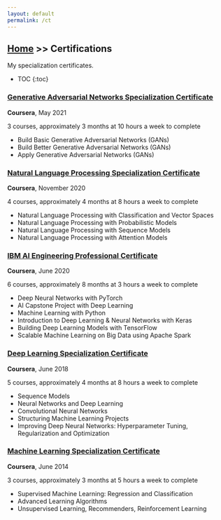 ```yaml
---
layout: default
permalink: /ct
---
```


## [Home](/) >> Certifications

My specialization certificates.

* TOC
{:toc}

### [Generative Adversarial Networks Specialization Certificate](https://www.coursera.org/account/accomplishments/specialization/VMRKG3EYJRNU)

**Coursera**, May 2021

3 courses, approximately 3 months at 10 hours a week to complete

- Build Basic Generative Adversarial Networks (GANs)
- Build Better Generative Adversarial Networks (GANs)
- Apply Generative Adversarial Networks (GANs)

### [Natural Language Processing Specialization Certificate](https://www.coursera.org/account/accomplishments/specialization/J36RF5DGX9EH)

**Coursera**, November 2020

4 courses, approximately 4 months at 8 hours a week to complete

- Natural Language Processing with Classification and Vector Spaces
- Natural Language Processing with Probabilistic Models
- Natural Language Processing with Sequence Models
- Natural Language Processing with Attention Models

### [IBM AI Engineering Professional Certificate](https://www.coursera.org/account/accomplishments/specialization/2CP6LZTVXSGC)

**Coursera**, June 2020

6 courses, approximately 8 months at 3 hours a week to complete

- Deep Neural Networks with PyTorch
- AI Capstone Project with Deep Learning
- Machine Learning with Python
- Introduction to Deep Learning & Neural Networks with Keras
- Building Deep Learning Models with TensorFlow
- Scalable Machine Learning on Big Data using Apache Spark

### [Deep Learning Specialization Certificate](https://www.coursera.org/account/accomplishments/specialization/46MFP45CUWMH)

**Coursera**, June 2018

5 courses, approximately 4 months at 8 hours a week to complete

- Sequence Models
- Neural Networks and Deep Learning
- Convolutional Neural Networks
- Structuring Machine Learning Projects
- Improving Deep Neural Networks: Hyperparameter Tuning, Regularization and Optimization

### [Machine Learning Specialization Certificate](https://github.com/rmarquis/coursera-machinelearning/blob/master/ML-certificate.pdf)

**Coursera**, June 2014

3 courses, approximately 3 months at 5 hours a week to complete

- Supervised Machine Learning: Regression and Classification
- Advanced Learning Algorithms
- Unsupervised Learning, Recommenders, Reinforcement Learning
